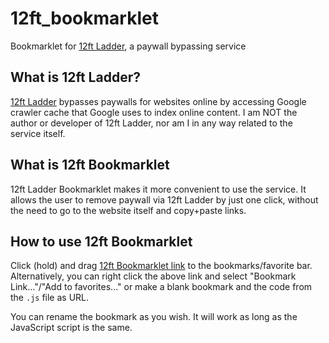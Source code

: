 # 12ft_bookmarklet

Bookmarklet for [12ft Ladder](https://12ft.io/), a paywall bypassing service

## What is 12ft Ladder?

[12ft Ladder](https://12ft.io/) bypasses paywalls for websites online by accessing Google crawler cache that Google uses to index online content. I am NOT the author or developer of 12ft Ladder, nor am I in any way related to the service itself.

## What is 12ft Bookmarklet

12ft Ladder Bookmarklet makes it more convenient to use the service. It allows the user to remove paywall via 12ft Ladder by just one click, without the need to go to the website itself and copy+paste links.

## How to use 12ft Bookmarklet

Click (hold) and drag [12ft Bookmarklet link](javascript:void(location.href='https://12ft.io/'+location.href);) to the bookmarks/favorite bar. Alternatively, you can right click the above link and select "Bookmark Link..."/"Add to favorites..." or make a blank bookmark and the code from the `.js` file as URL.

You can rename the bookmark as you wish. It will work as long as the JavaScript script is the same.
